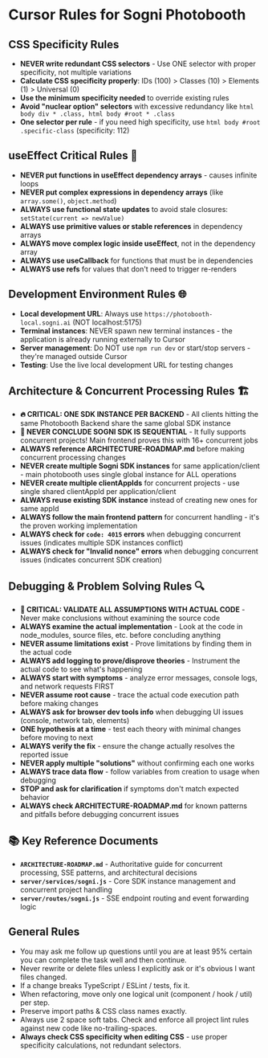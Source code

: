 # Cursor Rules for Sogni Photobooth

## CSS Specificity Rules
- **NEVER write redundant CSS selectors** - Use ONE selector with proper specificity, not multiple variations
- **Calculate CSS specificity properly**: IDs (100) > Classes (10) > Elements (1) > Universal (0)
- **Use the minimum specificity needed** to override existing rules
- **Avoid "nuclear option" selectors** with excessive redundancy like `html body div * .class, html body #root * .class`
- **One selector per rule** - if you need high specificity, use `html body #root .specific-class` (specificity: 112)

## useEffect Critical Rules 🚨
- **NEVER put functions in useEffect dependency arrays** - causes infinite loops
- **NEVER put complex expressions in dependency arrays** (like `array.some()`, `object.method`)
- **ALWAYS use functional state updates** to avoid stale closures: `setState(current => newValue)`
- **ALWAYS use primitive values or stable references** in dependency arrays
- **ALWAYS move complex logic inside useEffect**, not in the dependency array
- **ALWAYS use useCallback** for functions that must be in dependencies
- **ALWAYS use refs** for values that don't need to trigger re-renders

## Development Environment Rules 🌐
- **Local development URL**: Always use `https://photobooth-local.sogni.ai` (NOT localhost:5175)
- **Terminal instances**: NEVER spawn new terminal instances - the application is already running externally to Cursor
- **Server management**: Do NOT use `npm run dev` or start/stop servers - they're managed outside Cursor
- **Testing**: Use the live local development URL for testing changes

## Architecture & Concurrent Processing Rules 🏗️
- **🔥 CRITICAL: ONE SDK INSTANCE PER BACKEND** - All clients hitting the same Photobooth Backend share the same global SDK instance
- **🚨 NEVER CONCLUDE SOGNI SDK IS SEQUENTIAL** - It fully supports concurrent projects! Main frontend proves this with 16+ concurrent jobs
- **ALWAYS reference ARCHITECTURE-ROADMAP.md** before making concurrent processing changes
- **NEVER create multiple Sogni SDK instances** for same application/client - main photobooth uses single global instance for ALL operations
- **NEVER create multiple clientAppIds** for concurrent projects - use single shared clientAppId per application/client
- **ALWAYS reuse existing SDK instance** instead of creating new ones for same appId
- **ALWAYS follow the main frontend pattern** for concurrent handling - it's the proven working implementation
- **ALWAYS check for `code: 4015` errors** when debugging concurrent issues (indicates multiple SDK instances conflict)
- **ALWAYS check for "Invalid nonce" errors** when debugging concurrent issues (indicates concurrent SDK creation)

## Debugging & Problem Solving Rules 🔍
- **🚨 CRITICAL: VALIDATE ALL ASSUMPTIONS WITH ACTUAL CODE** - Never make conclusions without examining the source code
- **ALWAYS examine the actual implementation** - Look at the code in node_modules, source files, etc. before concluding anything
- **NEVER assume limitations exist** - Prove limitations by finding them in the actual code
- **ALWAYS add logging to prove/disprove theories** - Instrument the actual code to see what's happening
- **ALWAYS start with symptoms** - analyze error messages, console logs, and network requests FIRST
- **NEVER assume root cause** - trace the actual code execution path before making changes
- **ALWAYS ask for browser dev tools info** when debugging UI issues (console, network tab, elements)
- **ONE hypothesis at a time** - test each theory with minimal changes before moving to next
- **ALWAYS verify the fix** - ensure the change actually resolves the reported issue
- **NEVER apply multiple "solutions"** without confirming each one works
- **ALWAYS trace data flow** - follow variables from creation to usage when debugging
- **STOP and ask for clarification** if symptoms don't match expected behavior
- **ALWAYS check ARCHITECTURE-ROADMAP.md** for known patterns and pitfalls before debugging concurrent issues

## 📚 Key Reference Documents
- **`ARCHITECTURE-ROADMAP.md`** - Authoritative guide for concurrent processing, SSE patterns, and architectural decisions
- **`server/services/sogni.js`** - Core SDK instance management and concurrent project handling
- **`server/routes/sogni.js`** - SSE endpoint routing and event forwarding logic

## General Rules
- You may ask me follow up questions until you are at least 95% certain you can complete the task well and then continue.
- Never rewrite or delete files unless I explicitly ask or it's obvious I want files changed.
- If a change breaks TypeScript / ESLint / tests, fix it.
- When refactoring, move only one logical unit (component / hook / util) per step.
- Preserve import paths & CSS class names exactly.
- Always use 2 space soft tabs. Check and enforce all project lint rules against new code like no-trailing-spaces.
- **Always check CSS specificity when editing CSS** - use proper specificity calculations, not redundant selectors.